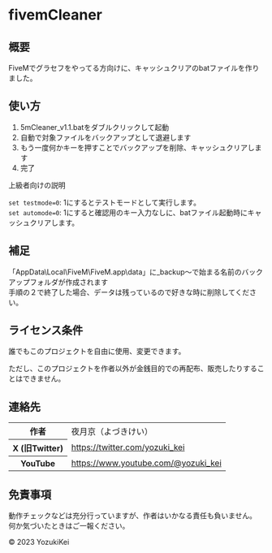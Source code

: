 # fivemCleaner

<body>
  <h2>概要</h2>
  <p>FiveMでグラセフをやってる方向けに、キャッシュクリアのbatファイルを作りました。</p>

  <h2>使い方</h2>
  <ol>
      <li>5mCleaner_v1.1.batをダブルクリックして起動</li>
      <li>自動で対象ファイルをバックアップとして退避します</li>
      <li>もう一度何かキーを押すことでバックアップを削除、キャッシュクリアします</li>
      <li>完了</li>
  </ol>
  
  <span>上級者向けの説明</span>
  <p id="advanced-description">
   <code>set testmode=0</code>: 1にするとテストモードとして実行します。<br>
   <code>set automode=0</code>: 1にすると確認用のキー入力なしに、batファイル起動時にキャッシュクリアします。
  </p>

  <h2>補足</h2>
  <p>
    「AppData\Local\FiveM\FiveM.app\data」に_backup～で始まる名前のバックアップフォルダが作成されます<br>
    手順の２で終了した場合、データは残っているので好きな時に削除してください。
  </p>

  <h2>ライセンス条件</h2>
  <p>誰でもこのプロジェクトを自由に使用、変更できます。</p>
  <p>ただし、このプロジェクトを作者以外が金銭目的での再配布、販売したりすることはできません。</p>

  <h2>連絡先</h2>
  <table>
      <tr>
          <th>作者</th>
          <td>夜月京（よづきけい）</td>
      </tr>
      <tr>
          <th>X (旧Twitter)</th>
          <td><a href="https://twitter.com/yozuki_kei">https://twitter.com/yozuki_kei</a></td>
      </tr>
      <tr>
          <th>YouTube</th>
          <td><a href="https://www.youtube.com/@yozuki_kei">https://www.youtube.com/@yozuki_kei</a></td>
      </tr>
  </table>

  <h2>免責事項</h2>
  <p>動作チェックなどは充分行っていますが、作者はいかなる責任も負いません。<br>
    何か気づいたときはご一報ください。
  </p>

  <p>&copy; 2023 YozukiKei</p>
</body>
</html>
